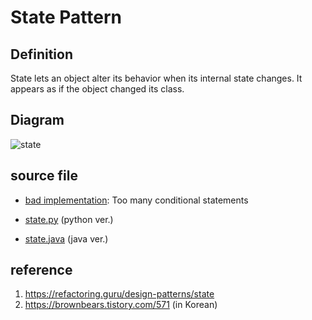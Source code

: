 # State Pattern

## Definition
State lets an object alter its behavior when its internal state changes. It appears as if the object changed its class.

## Diagram
![state](http://www.plantuml.com/plantuml/proxy?cache=no&src=https://raw.githubusercontent.com/spa46/design_patterns/master/behavioral/state/class_diagram.uml)

## source file
- [bad implementation](bad_implementation.java): Too many conditional statements

- [state.py](state.py) (python ver.)
- [state.java](state.java) (java ver.)

## reference
1. https://refactoring.guru/design-patterns/state
2. https://brownbears.tistory.com/571 (in Korean)
